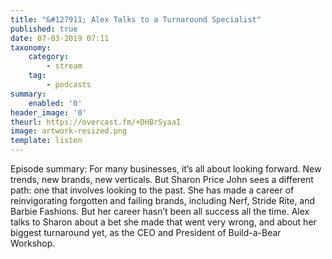 ```yaml
---
title: "&#127911; Alex Talks to a Turnaround Specialist"
published: true
date: 07-03-2019 07:11
taxonomy:
    category:
        - stream
    tag:
        - podcasts
summary:
    enabled: '0'
header_image: '0'
theurl: https://overcast.fm/+DHBrSyaaI
image: artwork-resized.png
template: listen
---
```

 
Episode summary: For many businesses, it’s all about looking forward. New trends, new brands, new verticals. But Sharon Price John sees a different path: one that involves looking to the past. She has made a career of reinvigorating forgotten and failing brands, including Nerf, Stride Rite, and Barbie Fashions. But her career hasn’t been all success all the time. Alex talks to Sharon about a bet she made that went very wrong, and about her biggest turnaround yet, as the CEO and President of Build-a-Bear Workshop.
